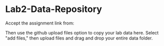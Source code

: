 # Lab2-Data-Repository

Accept the assignment link from: 

Then use the github upload files option to copy your lab data here. Select "add files," then upload files and drag and drop your entire data folder.
